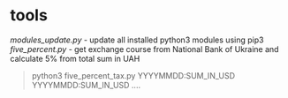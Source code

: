 # tools
*modules_update.py* - update all installed python3 modules using pip3
*five_percent.py* - get exchange course from National Bank of Ukraine and calculate 5% from total sum in UAH
>python3 five_percent_tax.py YYYYMMDD:SUM_IN_USD YYYYMMDD:SUM_IN_USD ....